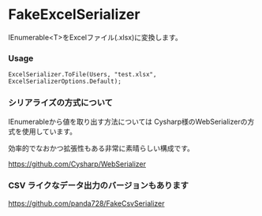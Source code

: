 # FakeExcelSerializer

IEnumerable\<T\>をExcelファイル(.xlsx)に変換します。

### Usage

~~~
ExcelSerializer.ToFile(Users, "test.xlsx", ExcelSerializerOptions.Default);
~~~


### シリアライズの方式について

IEnumerable<T>から値を取り出す方法については
Cysharp様のWebSerializerの方式を使用しています。

効率的でなおかつ拡張性もある非常に素晴らしい構成です。

  https://github.com/Cysharp/WebSerializer
  
### CSV ライクなデータ出力のバージョンもあります
  
  https://github.com/panda728/FakeCsvSerializer
